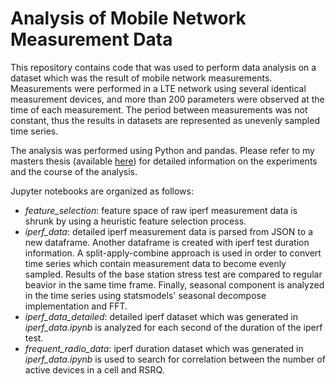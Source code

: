# Analysis of Mobile Network Measurement Data

This repository contains code that was used to perform data analysis on a dataset which was the result of mobile network measurements. Measurements were performed in a LTE network using several identical measurement devices, and more than 200 parameters were observed at the time of each measurement. The period between measurements was not constant, thus the results in datasets are represented as unevenly sampled time series.

The analysis was performed using Python and pandas. Please refer to my masters thesis (available [here](https://repozitorij.uni-lj.si/Dokument.php?id=119570&lang=slv)) for detailed information on the experiments and the course of the analysis.

Jupyter notebooks are organized as follows:
  - *feature_selection*: feature space of raw iperf measurement data is shrunk by using a heuristic feature selection process.
  - *iperf_data*: detailed iperf measurement data is parsed from JSON to a new dataframe. Another dataframe is created with iperf test duration information. A split-apply-combine approach is used in order to convert time series which contain measurement data to become evenly sampled. Results of the base station stress test are compared to regular beavior in the same time frame. Finally, seasonal component is analyzed in the time series using statsmodels' seasonal decompose implementation and FFT.
  - *iperf_data_detailed*: detailed iperf dataset which was generated in *iperf_data.ipynb* is analyzed for each second of the duration of the iperf test.
  - *frequent_radio_data*: iperf duration dataset which was generated in *iperf_data.ipynb* is used to search for correlation between the number of active devices in a cell and RSRQ.

